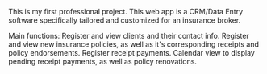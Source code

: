 This is my first professional project. This web app is a CRM/Data Entry software specifically tailored and customized for an insurance broker.

Main functions:
  Register and view clients and their contact info.
  Register and view new insurance policies, as well as it's corresponding receipts and policy endorsements.
  Register receipt payments.
  Calendar view to display pending receipt payments, as well as policy renovations.
